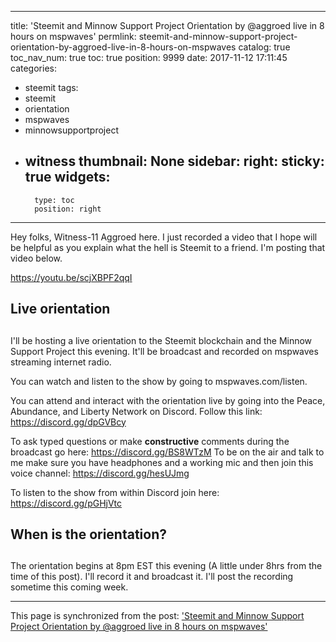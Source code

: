
---
title: 'Steemit and Minnow Support Project Orientation by @aggroed live in 8 hours on mspwaves'
permlink: steemit-and-minnow-support-project-orientation-by-aggroed-live-in-8-hours-on-mspwaves
catalog: true
toc_nav_num: true
toc: true
position: 9999
date: 2017-11-12 17:11:45
categories:
- steemit
tags:
- steemit
- orientation
- mspwaves
- minnowsupportproject
- witness
thumbnail: None
sidebar:
    right:
        sticky: true
widgets:
    -
        type: toc
        position: right
---


Hey folks, Witness-11 Aggroed here.  I just recorded a video that I hope will be helpful as you explain what the hell is Steemit to a friend.  I'm posting that video below.

https://youtu.be/scjXBPF2qqI

## Live orientation <h2>

I'll be hosting a live orientation to the Steemit blockchain and the Minnow Support Project this evening.  It'll be broadcast and recorded on mspwaves streaming internet radio.  

You can watch and listen to the show by going to mspwaves.com/listen.

You can attend and interact with the orientation live by going into the Peace, Abundance, and Liberty Network on Discord.  Follow this link:  https://discord.gg/dpGVBcy

To ask typed questions or make **constructive** comments during the broadcast go here: https://discord.gg/BS8WTzM
To be on the air and talk to me make sure you have headphones and a working mic and then join this voice channel: https://discord.gg/hesUJmg

To listen to the show from within Discord join here: https://discord.gg/pGHjVtc

## When is the orientation? <h2>

The orientation begins at 8pm EST this evening (A little under 8hrs from the time of this post).  I'll record it and broadcast it.  I'll post the recording sometime this coming week.

- - -

This page is synchronized from the post: ['Steemit and Minnow Support Project Orientation by @aggroed live in 8 hours on mspwaves'](https://steemit.com/@aggroed/steemit-and-minnow-support-project-orientation-by-aggroed-live-in-8-hours-on-mspwaves)
